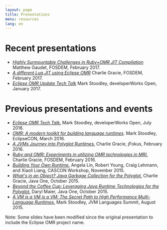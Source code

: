 ```yaml
---
layout: page
title: Presentations
menu: resources
lang: en
---
```


[//]: # "*********************************************************************"
[//]: # "*"
[//]: # "*  Copyright IBM Corp. 2016  All Rights Reserved."
[//]: # "*"
[//]: # "*  This program and the accompanying materials are made available"
[//]: # "*  under the terms of the Eclipse Public License v1.0 and"
[//]: # "*  Apache License v2.0 which accompanies this distribution."
[//]: # "*"
[//]: # "*      The Eclipse Public License is available at"
[//]: # "*      http://www.eclipse.org/legal/epl-v10.html"
[//]: # "*"
[//]: # "*      The Apache License v2.0 is available at"
[//]: # "*      http://www.opensource.org/licenses/apache2.0.php"
[//]: # "*"
[//]: # "*  Contributors:"
[//]: # "*    <First author> - initial implementation and documentation"
[//]: # "*********************************************************************"

# Recent presentations

- [*Highly Surmountable Challenges in Ruby+OMR JIT Compilation*](https://fosdem.org/2017/schedule/event/ruby_highly_surmountable_challenges_in_ruby_omr_jit_compilation/) Matthew Gaudet, FOSDEM, February 2017.
- [*A different Lua JIT using Eclipse OMR*](https://fosdem.org/2017/schedule/event/eclipse_omr/) Charlie Gracie, FOSDEM, February 2017.
- [*Eclipse OMR Update Tech Talk*](https://developer.ibm.com/open/videos/eclipse-omr-update-tech-talk/) Mark Stoodley, developerWorks Open, January 2017.

# Previous presentations and events 

- [*Eclipse OMR Tech Talk.*](https://developer.ibm.com/open/videos/eclipse-omr-tech-talk/) Mark Stoodley, developerWorks Open, July 2016.
- [*OMR: A modern toolkit for building language runtimes*](http://www.slideshare.net/MarkStoodley/omr-a-modern-toolkit-for-building-language-runtimes). Mark Stoodley, EclipseCON, March 2016.
- [*A JVMs Journey into Polyglot Runtimes.*](https://t.co/efCKf6aCB4) Charlie Gracie, jFokus, February 2016.
- [*Ruby and OMR: Experiments in utilizing OMR technologies in MRI.*](http://bofh.nikhef.nl/events/FOSDEM/2016/h2213/ruby-and-omr.mp4) Charlie Gracie, FOSDEM, February 2016.
- [*Building Your Own Runtime.*](https://ibm.box.com/s/7xdg25we2ezmdjjbqdys30d7dl1iyo49) Angela Lin, Robert Young, Craig Lehmann, and Xiaoli Liang, CASCON Workshop, November 2015.
- [*What's in an Object? Java Garbage Collection for the Polyglot.*](http://www.slideshare.net/charliegracie1/javaone-whats-in-an-object) Charlie Gracie, Java One, October 2015.
- [*Beyond the Coffee Cup: Leveraging Java Runtime Technologies for the Polyglot.*](http://www.slideshare.net/0xdaryl/javaone-2015-con7547-beyond-the-coffee-cup-leveraging-java-runtime-technologies-for-polyglot?related=1) Daryl Maier, Java One, October 2015.
- [*A VM is a VM is a VM: The Secret Path to High Performance Multi-Language Runtimes.*](https://www.youtube.com/watch?v=kOnyJurioyw) Mark Stoodley, JVM Languages Summit, August 2015.


Note: Some slides have been modified since the original presentation to include the Eclipse OMR project name.
